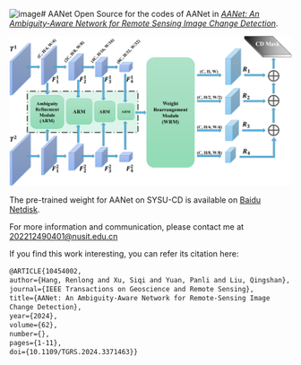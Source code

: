 ![image](https://github.com/KevinDaldry/AANet/assets/78413857/5c4c793f-5821-46b9-976d-36ae1da98eea)# AANet
Open Source for the codes of AANet in [*AANet: An Ambiguity-Aware Network for Remote Sensing Image Change Detection*](https://ieeexplore.ieee.org/document/10454002).

<div align="center">
  <img src="https://github.com/KevinDaldry/AANet/blob/main/WorkFlow.png">
</div>

The pre-trained weight for AANet on SYSU-CD is available on [Baidu Netdisk](https://pan.baidu.com/s/1Ng0NL8hH1MXKU_uz3RVQIg?pwd=fgo4).

For more information and communication, please contact me at 202212490401@nusit.edu.cn

If you find this work interesting, you can refer its citation here:

    @ARTICLE{10454002,
    author={Hang, Renlong and Xu, Siqi and Yuan, Panli and Liu, Qingshan},
    journal={IEEE Transactions on Geoscience and Remote Sensing}, 
    title={AANet: An Ambiguity-Aware Network for Remote-Sensing Image Change Detection}, 
    year={2024},
    volume={62},
    number={},
    pages={1-11},
    doi={10.1109/TGRS.2024.3371463}}
